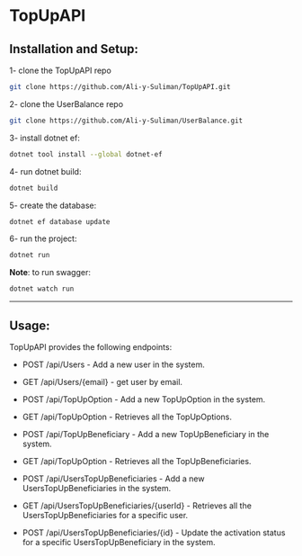 # TopUpAPI


## Installation and Setup:

1- clone the TopUpAPI repo
```bash
git clone https://github.com/Ali-y-Suliman/TopUpAPI.git
```

2- clone the UserBalance repo
```bash
git clone https://github.com/Ali-y-Suliman/UserBalance.git
```

3- install dotnet ef:
```bash
dotnet tool install --global dotnet-ef
```

4- run dotnet build:
```bash
dotnet build
```

5- create the database:
```bash
dotnet ef database update
```

6- run the project:
```bash
dotnet run
```

**Note**: to run swagger:
```bash
dotnet watch run
```

---

## Usage:

TopUpAPI provides the following endpoints:

* POST  /api/Users - Add a new user in the system.

* GET  /api/Users/{email} - get user by email.

* POST  /api/TopUpOption - Add a new TopUpOption in the system.

* GET  /api/TopUpOption - Retrieves all the TopUpOptions.

* POST  /api/TopUpBeneficiary - Add a new TopUpBeneficiary in the system.

* GET  /api/TopUpOption - Retrieves all the TopUpBeneficiaries.

* POST  /api/UsersTopUpBeneficiaries - Add a new UsersTopUpBeneficiaries in the system.

* GET  /api/UsersTopUpBeneficiaries/{userId} - Retrieves all the UsersTopUpBeneficiaries for a specific user.

* POST  /api/UsersTopUpBeneficiaries/{id} - Update the activation status for a specific UsersTopUpBeneficiary in the system.
